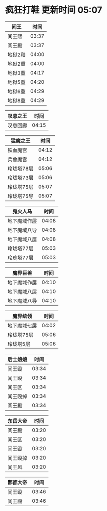 # 疯狂打鞋 更新时间 05:07

| 间王   | 时间    |
|--------|-------|
| 间王熙 | 03:37 |
| 阎王殿 | 03:37 |
| 地狱2和 | 04:00 |
| 地狱2重 | 04:00 |
| 地狱3重 | 04:17 |
| 地狱5重 | 04:20 |
| 地狱6重 | 04:29 |
| 地狱8重 | 04:29 |

| 叹息之王   | 时间    |
|--------|-------|
| 叹息回廊 | 04:15 |

| 猛魔之王   | 时间    |
|--------|-------|
| 铁血魔宫 | 04:12 |
| 兵曾魔宫 | 04:12 |
| 玲珑塔78层 | 05:06 |
| 玲珑塔73层 | 05:06 |
| 玲珑塔75层 | 05:07 |
| 玲珑塔75导 | 05:07 |

| 鬼火人马   | 时间    |
|--------|-------|
| 地下魔域作层 | 04:08 |
| 地下魔域八导 | 04:08 |
| 地下魔域八层 | 04:08 |
| 玲珑塔77层 | 05:03 |
| 玲瑰塔77层 | 05:03 |

| 魔界巨兽   | 时间    |
|--------|-------|
| 地下魔域作层 | 04:10 |
| 地下魔域八层 | 04:10 |
| 地下魔域八导 | 04:10 |

| 魔界统领   | 时间    |
|--------|-------|
| 地下魔域七层 | 04:02 |
| 玲珑塔75层 | 05:06 |
| 玲珑塔5层 | 05:06 |

| 后土娘娘   | 时间    |
|--------|-------|
| 间王殴 | 03:34 |
| 闻王殴 | 03:34 |
| 闻王区 | 03:34 |
| 闻王殴掉 | 03:34 |
| 阎王殿 | 03:34 |

| 东岳大帝   | 时间    |
|--------|-------|
| 阎王殿 | 03:20 |
| 闻王区 | 03:20 |
| 间王殴 | 03:20 |
| 间王殴掉 | 03:20 |
| 间王风 | 03:20 |

| 酆都大帝   | 时间    |
|--------|-------|
| 间王殴 | 03:46 |
| 阎王殿 | 03:46 |
